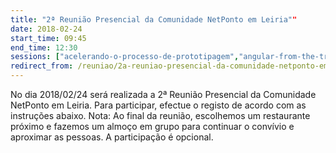 ```yaml
---
title: "2ª Reunião Presencial da Comunidade NetPonto em Leiria""
date: 2018-02-24
start_time: 09:45
end_time: 12:30
sessions: ["acelerando-o-processo-de-prototipagem","angular-from-the-trenches-to-leiria"]
redirect_from: /reuniao/2a-reuniao-presencial-da-comunidade-netponto-em-leiria/
---
```

No dia 2018/02/24  será realizada a 2ª Reunião Presencial da Comunidade NetPonto em Leiria. Para participar, efectue o registo de acordo com as instruções abaixo.
Nota: Ao final da reunião, escolhemos um restaurante próximo e fazemos um almoço em grupo para continuar o convívio e aproximar as pessoas. A participação é opcional.